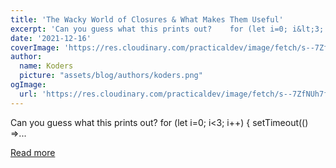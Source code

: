 ```yaml
---
title: 'The Wacky World of Closures & What Makes Them Useful'
excerpt: 'Can you guess what this prints out?    for (let i=0; i&lt;3; i++) {   setTimeout(() =&gt;...'
date: '2021-12-16'
coverImage: 'https://res.cloudinary.com/practicaldev/image/fetch/s--7ZfNUh7f--/c_imagga_scale,f_auto,fl_progressive,h_420,q_auto,w_1000/https://dev-to-uploads.s3.amazonaws.com/uploads/articles/t0lc281d1c3t6mgq84g5.jpg'
author:
  name: Koders
  picture: "assets/blog/authors/koders.png"
ogImage:
  url: 'https://res.cloudinary.com/practicaldev/image/fetch/s--7ZfNUh7f--/c_imagga_scale,f_auto,fl_progressive,h_420,q_auto,w_1000/https://dev-to-uploads.s3.amazonaws.com/uploads/articles/t0lc281d1c3t6mgq84g5.jpg'
---
```


Can you guess what this prints out?    for (let i=0; i&lt;3; i++) {   setTimeout(() =&gt;...

[Read more](https://dev.to/aruna/the-wacky-world-of-closures-what-makes-them-useful-24a7)
